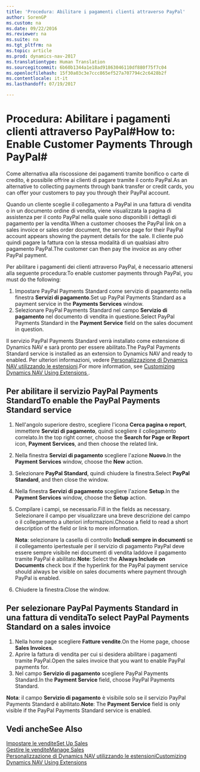 ```yaml
---
title: 'Procedura: Abilitare i pagamenti clienti attraverso PayPal'
author: SorenGP
ms.custom: na
ms.date: 09/22/2016
ms.reviewer: na
ms.suite: na
ms.tgt_pltfrm: na
ms.topic: article
ms.prod: dynamics-nav-2017
ms.translationtype: Human Translation
ms.sourcegitcommit: 6b60b1344a1e18ad91863046110df880f75f7c04
ms.openlocfilehash: 15f30a03c3e7ccc865ef527a707794c2c6428b2f
ms.contentlocale: it-it
ms.lasthandoff: 07/19/2017

---
```


# <a name="how-to-enable-customer-payments-through-paypal"></a><span data-ttu-id="bdca8-102">Procedura: Abilitare i pagamenti clienti attraverso PayPal#</span><span class="sxs-lookup"><span data-stu-id="bdca8-102">How to: Enable Customer Payments Through PayPal#</span></span>
<span data-ttu-id="bdca8-103">Come alternativa alla riscossione dei pagamenti tramite bonifico o carte di credito, è possibile offrire ai clienti di pagare tramite il conto PayPal.</span><span class="sxs-lookup"><span data-stu-id="bdca8-103">As an alternative to collecting payments through bank transfer or credit cards, you can offer your customers to pay you through their PayPal account.</span></span>

<span data-ttu-id="bdca8-104">Quando un cliente sceglie il collegamento a PayPal in una fattura di vendita o in un documento ordine di vendita, viene visualizzata la pagina di assistenza per il conto PayPal nella quale sono disponibili i dettagli di pagamento per la vendita.</span><span class="sxs-lookup"><span data-stu-id="bdca8-104">When a customer chooses the PayPal link on a sales invoice or sales order document, the service page for their PayPal account appears showing the payment details for the sale.</span></span> <span data-ttu-id="bdca8-105">Il cliente può quindi pagare la fattura con la stessa modalità di un qualsiasi altro pagamento PayPal.</span><span class="sxs-lookup"><span data-stu-id="bdca8-105">The customer can then pay the invoice as any other PayPal payment.</span></span>

<span data-ttu-id="bdca8-106">Per abilitare i pagamenti dei clienti attraverso PayPal, è necessario attenersi alla seguente procedura:</span><span class="sxs-lookup"><span data-stu-id="bdca8-106">To enable customer payments through PayPal, you must do the following:</span></span>

1. <span data-ttu-id="bdca8-107">Impostare PayPal Payments Standard come servizio di pagamento nella finestra **Servizi di pagamento**.</span><span class="sxs-lookup"><span data-stu-id="bdca8-107">Set up PayPal Payments Standard as a payment service in the **Payments Services** window.</span></span>
2. <span data-ttu-id="bdca8-108">Selezionare PayPal Payments Standard nel campo **Servizio di pagamento** nel documento di vendita in questione.</span><span class="sxs-lookup"><span data-stu-id="bdca8-108">Select PayPal Payments Standard in the **Payment Service** field on the sales document in question.</span></span>

<span data-ttu-id="bdca8-109">Il servizio PayPal Payments Standard verrà installato come estensione di Dynamics NAV e sarà pronto per essere abilitato.</span><span class="sxs-lookup"><span data-stu-id="bdca8-109">The PayPal Payments Standard service is installed as an extension to Dynamics NAV and ready to enabled.</span></span> <span data-ttu-id="bdca8-110">Per ulteriori informazioni, vedere [Personalizzazione di Dynamics NAV utilizzando le estensioni](ui-extensions.md).</span><span class="sxs-lookup"><span data-stu-id="bdca8-110">For more information, see [Customizing Dynamics NAV Using Extensions ](ui-extensions.md).</span></span>

## <a name="to-enable-the-paypal-payments-standard-service"></a><span data-ttu-id="bdca8-111">Per abilitare il servizio PayPal Payments Standard</span><span class="sxs-lookup"><span data-stu-id="bdca8-111">To enable the PayPal Payments Standard service</span></span>
1. <span data-ttu-id="bdca8-112">Nell'angolo superiore destro, scegliere l'icona **Cerca pagina o report**, immettere **Servizi di pagamento**, quindi scegliere il collegamento correlato.</span><span class="sxs-lookup"><span data-stu-id="bdca8-112">In the top right corner, choose the **Search for Page or Report** icon, **Payment Services**, and then choose the related link.</span></span>  
2. <span data-ttu-id="bdca8-113">Nella finestra **Servizi di pagamento** scegliere l'azione **Nuovo**.</span><span class="sxs-lookup"><span data-stu-id="bdca8-113">In the **Payment Services** window, choose the **New** action.</span></span>
3. <span data-ttu-id="bdca8-114">Selezionare **PayPal Standard**, quindi chiudere la finestra.</span><span class="sxs-lookup"><span data-stu-id="bdca8-114">Select **PayPal Standard**, and then close the window.</span></span>
4. <span data-ttu-id="bdca8-115">Nella finestra **Servizi di pagamento** scegliere l'azione **Setup**.</span><span class="sxs-lookup"><span data-stu-id="bdca8-115">In the **Payment Services** window, choose the **Setup** action.</span></span>
5. <span data-ttu-id="bdca8-116">Compilare i campi, se necessario.</span><span class="sxs-lookup"><span data-stu-id="bdca8-116">Fill in the fields as necessary.</span></span> <span data-ttu-id="bdca8-117">Selezionare il campo per visualizzare una breve descrizione del campo o il collegamento a ulteriori informazioni.</span><span class="sxs-lookup"><span data-stu-id="bdca8-117">Choose a field to read a short description of the field or link to more information.</span></span>

    <span data-ttu-id="bdca8-118">**Nota**: selezionare la casella di controllo **Includi sempre in documenti** se il collegamento ipertestuale per il servizio di pagamento PayPal deve essere sempre visibile nei documenti di vendita laddove il pagamento tramite PayPal è abilitato.</span><span class="sxs-lookup"><span data-stu-id="bdca8-118">**Note**: Select the **Always Include on Documents** check box if the hyperlink for the PayPal payment service should always be visible on sales documents where payment through PayPal is enabled.</span></span>

6. <span data-ttu-id="bdca8-119">Chiudere la finestra.</span><span class="sxs-lookup"><span data-stu-id="bdca8-119">Close the window.</span></span>

## <a name="to-select-paypal-payments-standard-on-a-sales-invoice"></a><span data-ttu-id="bdca8-120">Per selezionare PayPal Payments Standard in una fattura di vendita</span><span class="sxs-lookup"><span data-stu-id="bdca8-120">To select PayPal Payments Standard on a sales invoice</span></span>
1. <span data-ttu-id="bdca8-121">Nella home page scegliere **Fatture vendite**.</span><span class="sxs-lookup"><span data-stu-id="bdca8-121">On the Home page, choose **Sales Invoices**.</span></span>
2. <span data-ttu-id="bdca8-122">Aprire la fattura di vendita per cui si desidera abilitare i pagamenti tramite PayPal.</span><span class="sxs-lookup"><span data-stu-id="bdca8-122">Open the sales invoice that you want to enable PayPal payments for.</span></span>
3. <span data-ttu-id="bdca8-123">Nel campo **Servizio di pagamento** scegliere PayPal Payments Standard.</span><span class="sxs-lookup"><span data-stu-id="bdca8-123">In the **Payment Service** field, choose PayPal Payments Standard.</span></span>

<span data-ttu-id="bdca8-124">**Nota**: il campo **Servizio di pagamento** è visibile solo se il servizio PayPal Payments Standard è abilitato.</span><span class="sxs-lookup"><span data-stu-id="bdca8-124">**Note**: The **Payment Service** field is only visible if the PayPal Payments Standard service is enabled.</span></span>   

## <a name="see-also"></a><span data-ttu-id="bdca8-125">Vedi anche</span><span class="sxs-lookup"><span data-stu-id="bdca8-125">See Also</span></span>  
[<span data-ttu-id="bdca8-126">Impostare le vendite</span><span class="sxs-lookup"><span data-stu-id="bdca8-126">Set Up Sales</span></span>](sales-setup-sales.md)  
[<span data-ttu-id="bdca8-127">Gestire le vendite</span><span class="sxs-lookup"><span data-stu-id="bdca8-127">Manage Sales</span></span>](sales-manage-sales.md)  
[<span data-ttu-id="bdca8-128">Personalizzazione di Dynamics NAV utilizzando le estensioni</span><span class="sxs-lookup"><span data-stu-id="bdca8-128">Customizing Dynamics NAV Using Extensions</span></span>](ui-extensions.md)

